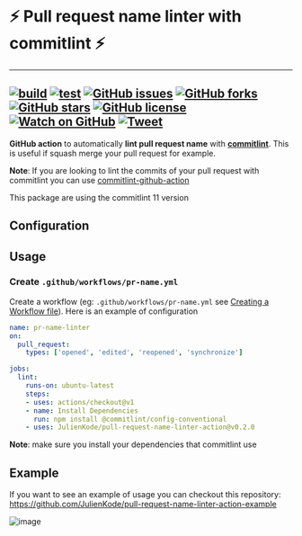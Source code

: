 # ⚡️ Pull request name linter with commitlint ⚡️
---
[![build](https://github.com/JulienKode/pull-request-name-linter-action/workflows/build/badge.svg)](https://github.com/JulienKode/pull-request-name-linter-action/actions)
[![test](https://github.com/JulienKode/pull-request-name-linter-action/workflows/test/badge.svg)](https://github.com/JulienKode/pull-request-name-linter-action/actions)
[![GitHub issues](https://img.shields.io/github/issues/JulienKode/pull-request-name-linter-action?style=flat-square)](https://github.com/JulienKode/pull-request-name-linter-action/issues)
[![GitHub forks](https://img.shields.io/github/forks/JulienKode/pull-request-name-linter-action?style=flat-square)](https://github.com/JulienKode/pull-request-name-linter-action/network)
[![GitHub stars](https://img.shields.io/github/stars/JulienKode/pull-request-name-linter-action?style=flat-square)](https://github.com/JulienKode/pull-request-name-linter-action/stargazers)
[![GitHub license](https://img.shields.io/github/license/JulienKode/pull-request-name-linter-action?style=flat-square)](https://github.com/JulienKode/pull-request-name-linter-action/blob/master/LICENSE)
[![Watch on GitHub](https://img.shields.io/github/watchers/JulienKode/pull-request-name-linter-action.svg?style=social)](https://github.com/JulienKode/pull-request-name-linter-action/watchers)
[![Tweet](https://img.shields.io/twitter/url/https/github.com/JulienKode/pull-request-name-linter-action.svg?style=social)](https://twitter.com/intent/tweet?text=Checkout%20this%20library%20https%3A%2F%2Fgithub.com%2FJulienKode%2Fpull-request-name-linter-action)
---

**GitHub action** to automatically **lint pull request name** with [**commitlint**](https://commitlint.js.org).
This is useful if squash merge your pull request for example.

**Note**: If you are looking to lint the commits of your pull request with commitlint you can use [commitlint-github-action](https://github.com/wagoid/commitlint-github-action)

This package are using the commitlint 11 version

## Configuration

## Usage

### Create `.github/workflows/pr-name.yml`

Create a workflow (eg: `.github/workflows/pr-name.yml` see [Creating a Workflow file](https://help.github.com/en/articles/configuring-a-workflow#creating-a-workflow-file)).
Here is an example of configuration

```yaml
name: pr-name-linter
on:
  pull_request:
    types: ['opened', 'edited', 'reopened', 'synchronize']

jobs:
  lint:
    runs-on: ubuntu-latest
    steps:
    - uses: actions/checkout@v1
    - name: Install Dependencies
      run: npm install @commitlint/config-conventional
    - uses: JulienKode/pull-request-name-linter-action@v0.2.0
```

**Note**: make sure you install your dependencies that commitlint use 

## Example 

If you want to see an example of usage you can checkout this repository: https://github.com/JulienKode/pull-request-name-linter-action-example

![image](https://user-images.githubusercontent.com/7658664/80835181-8a7cc280-8bf2-11ea-932b-7a954db6bf60.png)


